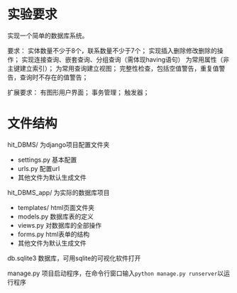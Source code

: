 # 实验要求

实现一个简单的数据库系统。

要求：
实体数量不少于8个，联系数量不少于7个；
实现插入删除修改删除的操作；
实现连接查询、嵌套查询、分组查询（需体现having语句）
为常用属性（非主键建立索引）；
为常用查询建立视图；
完整性检查，包括空值警告，重复值警告，查询时不存在的值警告；

扩展要求：
有图形用户界面；
事务管理；
触发器；

# 文件结构

hit_DBMS/ 为django项目配置文件夹
- settings.py 基本配置
- urls.py 配置url
- 其他文件为默认生成文件

hit_DBMS_app/ 为实际的数据库项目
- templates/ html页面文件夹
- models.py 数据库表的定义
- views.py 对数据库的全部操作
- forms.py html表单的结构
- 其他文件为默认生成文件

db.sqlite3 数据库，可用sqlite的可视化软件打开

manage.py 项目启动程序，在命令行窗口输入`python manage.py runserver`以运行程序

